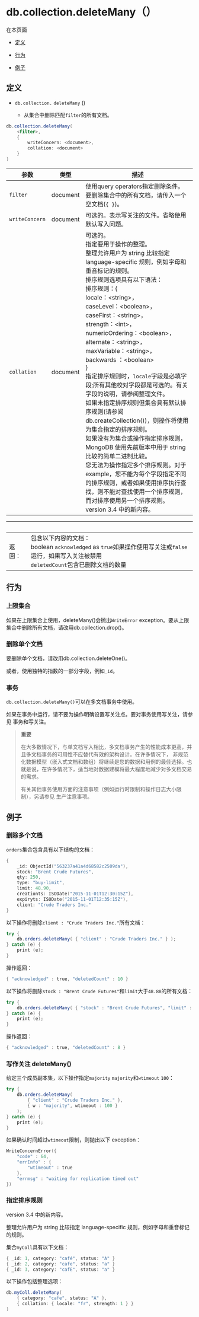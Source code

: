 # [ ](#)db.collection.deleteMany（）

[]()

在本页面

*   [定义](#definition)

*   [行为](#behavior)

*   [例子](#examples)

## <span id="definition">定义</span>

*   `db.collection.`  `deleteMany` ()

       *   从集合中删除匹配`filter`的所有文档。

```powershell
db.collection.deleteMany(
    <filter>,
    {
        writeConcern: <document>,
        collation: <document>
    }
)
```

| 参数           | 类型     | 描述                                                         |
| -------------- | -------- | ------------------------------------------------------------ |
| `filter`       | document | 使用query operators指定删除条件。 <br/>    要删除集合中的所有文档，请传入一个空文档(`{ }`)。 |
| `writeConcern` | document | 可选的。表示写关注的文件。省略使用默认写入问题。             |
| `collation`    | document | 可选的。 <br/>    指定要用于操作的整理。 <br/>     整理允许用户为 string 比较指定 language-specific 规则，例如字母和重音标记的规则。 <br/>    排序规则选项具有以下语法：<br/>    排序规则：{<br/>     locale：&lt;string&gt;，<br/>     caseLevel：&lt;boolean&gt;，<br/>     caseFirst：&lt;string&gt;，<br/>     strength：&lt;int&gt;，<br/>     numericOrdering：&lt;boolean&gt;，<br/>     alternate：&lt;string&gt;，<br/>     maxVariable：&lt;string&gt;，<br/>     backwards ：&lt;boolean&gt; <br/>    } <br/>    指定排序规则时，`locale`字段是必填字段;所有其他校对字段都是可选的。有关字段的说明，请参阅整理文件。 <br/>    如果未指定排序规则但集合具有默认排序规则(请参阅db.createCollection())，则操作将使用为集合指定的排序规则。 <br/>    如果没有为集合或操作指定排序规则，MongoDB 使用先前版本中用于 string 比较的简单二进制比较。 <br/>    您无法为操作指定多个排序规则。对于 example，您不能为每个字段指定不同的排序规则，或者如果使用排序执行查找，则不能对查找使用一个排序规则，而对排序使用另一个排序规则。 <br/>     version 3.4 中的新内容。 |

| <br /> |                                                              |
| ------ | ------------------------------------------------------------ |
| 返回： | 包含以下内容的文档：<br/>     boolean `acknowledged` as `true`如果操作使用写关注或`false`运行，如果写入关注被禁用<br/>     `deletedCount`包含已删除文档的数量 |

## <span id="behavior">行为</span>

### 上限集合

如果在上限集合上使用，deleteMany()会抛出`WriteError` exception。要从上限集合中删除所有文档，请改用db.collection.drop()。

### 删除单个文档

要删除单个文档，请改用db.collection.deleteOne()。

或者，使用独特的指数的一部分字段，例如`_id`。

### 事务

`db.collection.deleteMany()`可以在多文档事务中使用。

如果在事务中运行，请不要为操作明确设置写关注点。要对事务使用写关注，请参见 事务和写关注。

> **重要**
>
> 在大多数情况下，与单文档写入相比，多文档事务产生的性能成本更高，并且多文档事务的可用性不应替代有效的架构设计。在许多情况下， 非规范化数据模型（嵌入式文档和数组）将继续是您的数据和用例的最佳选择。也就是说，在许多情况下，适当地对数据建模将最大程度地减少对多文档交易的需求。
>
> 有关其他事务使用方面的注意事项（例如运行时限制和操作日志大小限制），另请参见 生产注意事项。

## <span id="examples">例子</span>

### 删除多个文档

`orders`集合包含具有以下结构的文档：

```powershell
{
    _id: ObjectId("563237a41a4d68582c2509da"),
    stock: "Brent Crude Futures",
    qty: 250,
    type: "buy-limit",
    limit: 48.90,
    creationts: ISODate("2015-11-01T12:30:15Z"),
    expiryts: ISODate("2015-11-01T12:35:15Z"),
    client: "Crude Traders Inc."
}
```

以下操作将删除`client : "Crude Traders Inc."`所有文档：

```powershell
try {
    db.orders.deleteMany( { "client" : "Crude Traders Inc." } );
} catch (e) {
    print (e);
}
```

操作返回：

```powershell
{ "acknowledged" : true, "deletedCount" : 10 }
```

以下操作将删除`stock : "Brent Crude Futures"`和`limit`大于`48.88`的所有文档：

```powershell
try {
    db.orders.deleteMany( { "stock" : "Brent Crude Futures", "limit" : { $gt : 48.88 } } );
} catch (e) {
    print (e);
}
```

操作返回：

```powershell
{ "acknowledged" : true, "deletedCount" : 8 }
```

### 写作关注 deleteMany()

给定三个成员副本集，以下操作指定`majority` `majority`和`wtimeout` `100`：

```powershell
try {
    db.orders.deleteMany(
        { "client" : "Crude Traders Inc." },
        { w : "majority", wtimeout : 100 }
    );
} catch (e) {
    print (e);
}
```

如果确认时间超过`wtimeout`限制，则抛出以下 exception：

```powershell
WriteConcernError({
    "code" : 64,
    "errInfo" : {
        "wtimeout" : true
    },
    "errmsg" : "waiting for replication timed out"
})
```

### 指定排序规则

version 3.4 中的新内容。

整理允许用户为 string 比较指定 language-specific 规则，例如字母和重音标记的规则。

集合`myColl`具有以下文档：

```powershell
{ _id: 1, category: "café", status: "A" }
{ _id: 2, category: "cafe", status: "a" }
{ _id: 3, category: "cafE", status: "a" }
```

以下操作包括整理选项：

```powershell
db.myColl.deleteMany(
    { category: "cafe", status: "A" },
    { collation: { locale: "fr", strength: 1 } }
)
```

